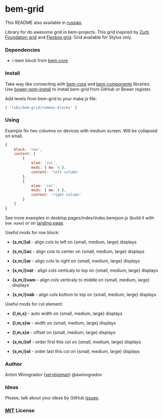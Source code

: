 # bem-grid

This README also available in [russian](https://github.com/verybigman/bem-grid/blob/master/README.ru.md).

Library for do awesome grid in bem-projects. This grid inspired by [Zurb Foundation grid](http://foundation.zurb.com/docs/components/grid.html) and [Flexbox grid](http://flexboxgrid.com/). Grid available for Stylus only.

### Dependencies

- i-bem block from [bem-core](https//github.com/bem/bem-core)

### Install

Take way like connecting with [bem-core](https//github.com/bem/bem-core)
and [bem-components](https//github.com/bem/bem-components) libraries.
Use [bower-npm-install](https://github.com/arikon/bower-npm-install) to install bem-grid from GitHub or Bower register.

Add levels from bem-grid to your make.js file:

``` javascript
[ 'libs/bem-grid/common.blocks' ]
```

### Using

Example for two columns on devices with medium screen. Will be collapsed on small.

``` javascript
{
    block: 'row',
    content: [
        {
            elem: 'col',
            mods: { mw: 6 },
            content: 'left column'
        },
        {
            elem: 'col',
            mods: { mw: 6 },
            content: 'right column'
        }
    ]
}
```

See more examples in desktop.pages/index/index.bemjson.js (build it with `bem make`) or on [landing page](http://verybigman.github.io/bem-grid).

Useful mods for row block:

- __{s,m,l}al__ - align cols to left on {small, medium, large} displays
- __{s,m,l}ac__ - align cols to center on {small, medium, large} displays
- __{s,m,l}ar__ - align cols to right on {small, medium, large} displays

- __{s,m,l}vat__ - align cols verticaly to top on {small, medium, large} displays
- __{s,m,l}vam__ - align cols verticaly to middle on {small, medium, large} displays
- __{s,m,l}vab__ - align cols bottom to top on {small, medium, large} displays

Useful mods for col element:

- __{l,m,s}__ - auto width on {small, medium, large} displays
- __{l,m,s}w__ - width on {small, medium, large} displays
- __{l,m,s}o__ - offset on {small, medium, large} displays

- __{s,m,l}of__ - order first this col on {small, medium, large} displays 
- __{s,m,l}ol__ - order last this col on {small, medium, large} displays 

### Author

Anton Winogradov ([verybigman](https://github.com/verybigman)) @awinogradov

### Ideas

Please, talk about your ideas by GitHub [issues](https://github.com/verybigman/bem-grid/issues).

### [MIT](http://en.wikipedia.org/wiki/MIT_License) License
